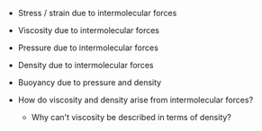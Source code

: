 - Stress / strain due to intermolecular forces
- Viscosity due to intermolecular forces
- Pressure due to intermolecular forces
- Density due to intermolecular forces
- Buoyancy due to pressure and density

- How do viscosity and density arise from intermolecular forces?
	- Why can't viscosity be described in terms of density?